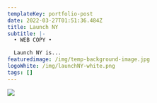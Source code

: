 ```yaml
---
templateKey: portfolio-post
date: 2022-03-27T01:51:36.484Z
title: Launch NY
subtitle: |-
  • WEB COPY •

  Launch NY is...
featuredimage: /img/temp-background-image.jpg
logoWhite: /img/launchNY-white.png
tags: []
---
```

![](/img/launch-ny-feature-image.png)